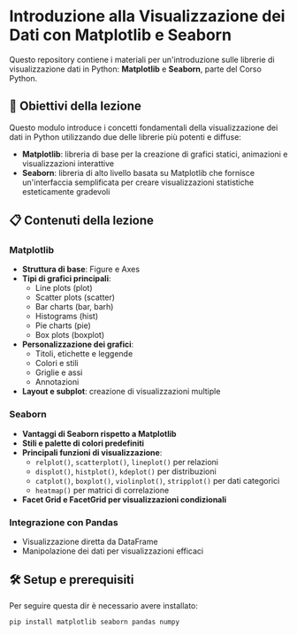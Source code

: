 # Introduzione alla Visualizzazione dei Dati con Matplotlib e Seaborn

Questo repository contiene i materiali per un'introduzione sulle librerie di visualizzazione dati in Python: **Matplotlib** e **Seaborn**, parte del Corso Python.

## 🎯 Obiettivi della lezione

Questo modulo introduce i concetti fondamentali della visualizzazione dei dati in Python utilizzando due delle librerie più potenti e diffuse:

- **Matplotlib**: libreria di base per la creazione di grafici statici, animazioni e visualizzazioni interattive
- **Seaborn**: libreria di alto livello basata su Matplotlib che fornisce un'interfaccia semplificata per creare visualizzazioni statistiche esteticamente gradevoli

## 📋 Contenuti della lezione

### Matplotlib

- **Struttura di base**: Figure e Axes
- **Tipi di grafici principali**:
  - Line plots (plot)
  - Scatter plots (scatter)
  - Bar charts (bar, barh)
  - Histograms (hist)
  - Pie charts (pie)
  - Box plots (boxplot)
- **Personalizzazione dei grafici**:
  - Titoli, etichette e leggende
  - Colori e stili
  - Griglie e assi
  - Annotazioni
- **Layout e subplot**: creazione di visualizzazioni multiple

### Seaborn

- **Vantaggi di Seaborn rispetto a Matplotlib**
- **Stili e palette di colori predefiniti**
- **Principali funzioni di visualizzazione**:
  - `relplot()`, `scatterplot()`, `lineplot()` per relazioni
  - `displot()`, `histplot()`, `kdeplot()` per distribuzioni
  - `catplot()`, `boxplot()`, `violinplot()`, `stripplot()` per dati categorici
  - `heatmap()` per matrici di correlazione
- **Facet Grid e FacetGrid per visualizzazioni condizionali**

### Integrazione con Pandas

- Visualizzazione diretta da DataFrame
- Manipolazione dei dati per visualizzazioni efficaci
  

## 🛠️ Setup e prerequisiti

Per seguire questa dir è necessario avere installato:

```bash
pip install matplotlib seaborn pandas numpy
```
